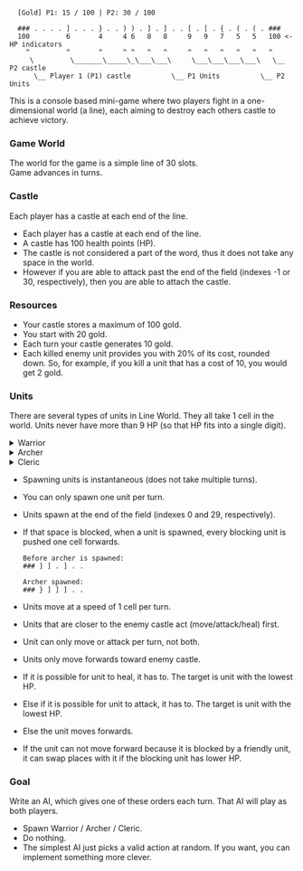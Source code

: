 ```

  [Gold] P1: 15 / 100 | P2: 30 / 100
  
  ### . . . . ] . . . } . . ) ) . ] . ] . . [ . [ . { . ( . ( . ###
  100         6       4     4 6   8   8     9   9   7   5   5   100 <- HP indicators
    ^         ^       ^     ^ ^   ^   ^     ^   ^   ^   ^   ^   ^
     \         \_______\_____\_\___\___\     \___\___\___\___\   \__ P2 castle
      \__ Player 1 (P1) castle          \__ P1 Units          \__ P2 Units

```
This is a console based mini-game where two players fight in a one-dimensional world (a line), each aiming to destroy each others castle to achieve victory.



### Game World
The world for the game is a simple line of 30 slots.  
Game advances in turns.

### Castle
Each player has a castle at each end of the line.
- Each player has a castle at each end of the line.
- A castle has 100 health points (HP).
- The castle is not considered a part of the word, thus it does not take any space in the world.
- However if you are able to attack past the end of the field (indexes -1 or 30, respectively), then you are able to attach the castle.

### Resources
- Your castle stores a maximum of 100 gold.
- You start with 20 gold.
- Each turn your castle generates 10 gold.
- Each killed enemy unit provides you with 20% of its cost, rounded down. So, for example, if you kill a unit that has a cost of 10, you would get 2 gold.

### Units
There are several types of units in Line World. They all take 1 cell in the world.
Units never have more than 9 HP (so that HP fits into a single digit).
<details>
  <summary>Warrior</summary>
  
  **Indication:** `]` (player 1) or `[` (player 2)  
  **Cost:** 15  
  **Damage:** 4  
  **HP:** 9  
  **Range:** 1 - can only attack units that are in an adjacent cell.
</details>
<details>
  <summary>Archer</summary>

  **Indication:** `]` (player 1) or `[` (player 2)  
  **Cost:** 20  
  **Damage:** 2  
  **HP:** 5  
  **Range:** 4 - can attack players up to 4 cells from itself.
</details>
<details>
  <summary>Cleric</summary>

  **Indication:** `)` (player 1) or `(` (player 2)  
  **Cost:** 30  
  **Damage:** 1 (to enemies) or can heal a friendly unit for 3 (every 3 turns)  
  **HP:** 3  
  **Range:** 6
</details>

- Spawning units is instantaneous (does not take multiple turns).
- You can only spawn one unit per turn.
- Units spawn at the end of the field (indexes 0 and 29, respectively).
- If that space is blocked, when a unit is spawned, every blocking unit is pushed one cell forwards.
    
    ```
    Before archer is spawned:
    ### ] ] . ] . .
    
    Archer spawned:
    ### } ] ] ] . .
    ```
- Units move at a speed of 1 cell per turn.
- Units that are closer to the enemy castle act (move/attack/heal) first.
- Unit can only move or attack per turn, not both.
- Units only move forwards toward enemy castle.
- If it is possible for unit to heal, it has to. The target is unit with the lowest HP.
- Else if it is possible for unit to attack, it has to. The target is unit with the lowest HP.
- Else the unit moves forwards.
- If the unit can not move forward because it is blocked by a friendly unit, it can swap places with it if the blocking unit has lower HP.

### Goal
Write an AI, which gives one of these orders each turn. That AI will play as both players.
- Spawn Warrior / Archer / Cleric.
- Do nothing.
- The simplest AI just picks a valid action at random. If you want, you can implement something more clever.
